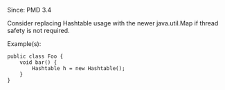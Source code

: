 Since: PMD 3.4

Consider replacing Hashtable usage with the newer java.util.Map if thread safety is not required.

Example(s):
```
public class Foo {
    void bar() {
        Hashtable h = new Hashtable();
    }
}
```

